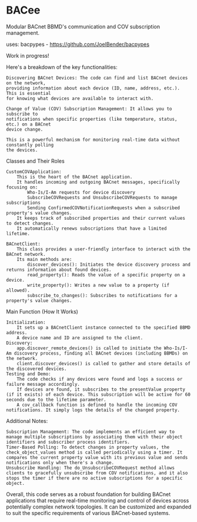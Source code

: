 # BACee
Modular BACnet BBMD's communication and COV subscription management.

uses: bacpypes - https://github.com/JoelBender/bacpypes

Work in progress!

Here's a breakdown of the key functionalities:

    Discovering BACnet Devices: The code can find and list BACnet devices on the network, 
    providing information about each device (ID, name, address, etc.). This is essential 
    for knowing what devices are available to interact with.

    Change of Value (COV) Subscription Management: It allows you to subscribe to 
    notifications when specific properties (like temperature, status, etc.) on a BACnet 
    device change.  
    
    This is a powerful mechanism for monitoring real-time data without constantly polling 
    the devices.

Classes and Their Roles

    CustomCOVApplication:
        This is the heart of the BACnet application.
        It handles incoming and outgoing BACnet messages, specifically focusing on:
            Who-Is/I-Am requests for device discovery
            SubscribeCOVRequests and UnsubscribeCOVRequests to manage subscriptions
            Sending ConfirmedCOVNotificationRequests when a subscribed property's value changes.
        It keeps track of subscribed properties and their current values to detect changes.
        It automatically renews subscriptions that have a limited lifetime.

    BACnetClient:
        This class provides a user-friendly interface to interact with the BACnet network.
        Its main methods are:
            discover_devices(): Initiates the device discovery process and returns information about found devices.
            read_property(): Reads the value of a specific property on a device.
            write_property(): Writes a new value to a property (if allowed).
            subscribe_to_changes(): Subscribes to notifications for a property's value changes.

Main Function (How It Works)

    Initialization:
        It sets up a BACnetClient instance connected to the specified BBMD address.
        A device name and ID are assigned to the client.
    Discovery:
        app.discover_remote_devices() is called to initiate the Who-Is/I-Am discovery process, finding all BACnet devices (including BBMDs) on the network.
        client.discover_devices() is called to gather and store details of the discovered devices.
    Testing and Demo:
        The code checks if any devices were found and logs a success or failure message accordingly.
        If devices are found, it subscribes to the presentValue property (if it exists) of each device. This subscription will be active for 60 seconds due to the lifetime parameter.
        A cov_callback function is defined to handle the incoming COV notifications. It simply logs the details of the changed property.

Additional Notes:

    Subscription Management: The code implements an efficient way to manage multiple subscriptions by associating them with their object identifiers and subscriber process identifiers.
    Timer-Based Polling: To detect changes in property values, the check_object_values method is called periodically using a timer. It compares the current property value with its previous value and sends notifications only when there's a change.
    Unsubscribe Handling: The do_UnsubscribeCOVRequest method allows clients to gracefully unsubscribe from COV notifications, and it also stops the timer if there are no active subscriptions for a specific object.

Overall, this code serves as a robust foundation for building BACnet applications that require real-time monitoring and control of devices across potentially complex network topologies.
It can be customized and expanded to suit the specific requirements of various BACnet-based systems.
